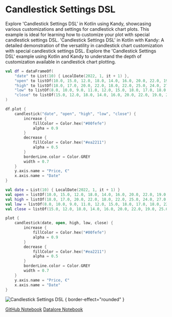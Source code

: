 # Candlestick Settings DSL

<web-summary>
Explore 'Candlestick Settings DSL' in Kotlin using Kandy, showcasing various customizations 
and settings for candlestick chart plots. This example is ideal for learning how to customize
your plot with special candlestick settings DSL.
</web-summary>

<card-summary>
'Candlestick Settings DSL' in Kotlin with Kandy: A detailed demonstration of the versatility in
candlestick chart customization with special candlestick settings DSL.
</card-summary>

<link-summary>
Explore the 'Candlestick Settings DSL' example using Kotlin and Kandy to understand the depth of 
customization available in candlestick chart plotting.
</link-summary>


<!---IMPORT org.jetbrains.kotlinx.kandy.letsplot.samples.Candlestick-->

<!---FUN candlestick_settings_dsl-->
<tabs>
<tab title="Dataframe">

```kotlin
val df = dataFrameOf(
    "date" to List(10) { LocalDate(2022, 1, it + 1) },
    "open" to listOf(10.0, 15.0, 12.0, 18.0, 14.0, 16.0, 20.0, 22.0, 19.0, 25.0),
    "high" to listOf(18.0, 17.0, 20.0, 22.0, 18.0, 22.0, 25.0, 24.0, 27.0, 28.0),
    "low" to listOf(8.0, 10.0, 9.0, 11.0, 12.0, 15.0, 18.0, 17.0, 18.0, 22.0),
    "close" to listOf(15.0, 12.0, 18.0, 14.0, 16.0, 20.0, 22.0, 19.0, 25.0, 23.0),
)

df.plot {
    candlestick("date", "open", "high", "low", "close") {
        increase {
            fillColor = Color.hex("#00fefe")
            alpha = 0.9
        }
        decrease {
            fillColor = Color.hex("#ea2211")
            alpha = 0.5
        }
        borderLine.color = Color.GREY
        width = 0.7
    }
    y.axis.name = "Price, €"
    x.axis.name = "Date"
}
```

</tab>
<tab title="Collections">

```kotlin
val date = List(10) { LocalDate(2022, 1, it + 1) }
val open = listOf(10.0, 15.0, 12.0, 18.0, 14.0, 16.0, 20.0, 22.0, 19.0, 25.0)
val high = listOf(18.0, 17.0, 20.0, 22.0, 18.0, 22.0, 25.0, 24.0, 27.0, 28.0)
val low = listOf(8.0, 10.0, 9.0, 11.0, 12.0, 15.0, 18.0, 17.0, 18.0, 22.0)
val close = listOf(15.0, 12.0, 18.0, 14.0, 16.0, 20.0, 22.0, 19.0, 25.0, 23.0)

plot {
    candlestick(date, open, high, low, close) {
        increase {
            fillColor = Color.hex("#00fefe")
            alpha = 0.9
        }
        decrease {
            fillColor = Color.hex("#ea2211")
            alpha = 0.5
        }
        borderLine.color = Color.GREY
        width = 0.7
    }
    y.axis.name = "Price, €"
    x.axis.name = "Date"
}
```

</tab></tabs>
<!---END-->


![Candlestick Settings DSL](candlestick_settings_dsl.svg) { border-effect="rounded" }

<seealso style="cards">
       <category ref="example-ktnb">
           <a href="https://github.com/Kotlin/kandy/blob/main/examples/notebooks/lets-plot/samples/candlestick/candlestick_settings_dsl.ipynb" summary="View the notebook on our GitHub repository">GitHub Notebook</a>
           <a href="https://datalore.jetbrains.com/report/static/KQKedA4jDrKu63O53gEN0z/0VZzfzOogM3v1ePEqDdF4y" summary="Experiment with this example on Datalore">Datalore Notebook</a>
       </category>
</seealso>
